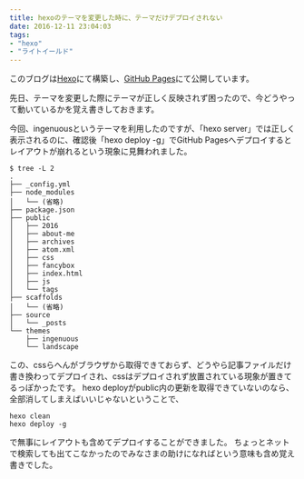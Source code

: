 ```yaml
---
title: hexoのテーマを変更した時に、テーマだけデプロイされない
date: 2016-12-11 23:04:03
tags:
- "hexo"
- "ライトイールド"
---
```

このブログは[Hexo](https://hexo.io/)にて構築し、[GitHub Pages](https://pages.github.com/)にて公開しています。

先日、テーマを変更した際にテーマが正しく反映されず困ったので、今どうやって動いているかを覚え書きしておきます。

今回、ingenuousというテーマを利用したのですが、「hexo server」では正しく表示されるのに、確認後「hexo deploy -g」でGitHub Pagesへデプロイするとレイアウトが崩れるという現象に見舞われました。
```
$ tree -L 2
.
├── _config.yml
├── node_modules
│   └── (省略)
├── package.json
├── public
│   ├── 2016
│   ├── about-me
│   ├── archives
│   ├── atom.xml
│   ├── css
│   ├── fancybox
│   ├── index.html
│   ├── js
│   └── tags
├── scaffolds
│   └── (省略)
├── source
│   └── _posts
└── themes
    ├── ingenuous
    └── landscape
```
この、cssらへんがブラウザから取得できておらず、どうやら記事ファイルだけ書き換わってデプロイされ、cssはデプロイされず放置されている現象が置きてるっぽかったです。
hexo deployがpublic内の更新を取得できていないのなら、全部消してしまえばいいじゃないということで、

```
hexo clean
hexo deploy -g
```

で無事にレイアウトも含めてデプロイすることができました。
ちょっとネットで検索しても出てこなかったのでみなさまの助けになればという意味も含め覚え書きでした。
